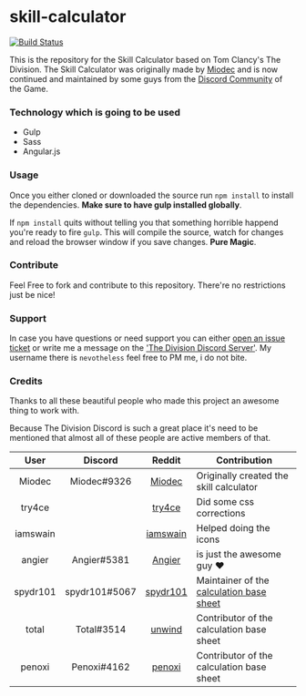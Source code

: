 # skill-calculator
[![Build Status](https://travis-ci.org/ununseptium/skill-calculator.svg?branch=master)](https://travis-ci.org/ununseptium/skill-calculator)

This is the repository for the Skill Calculator based on Tom Clancy's The Division. The Skill Calculator was originally made by [Miodec](https://www.reddit.com/user/miodec) and is now continued and maintained by some guys from the [Discord Community](http://thedivisiondiscord.com) of the Game.

### Technology which is going to be used

- Gulp
- Sass
- Angular.js

### Usage

Once you either cloned or downloaded the source run `npm install` to install the dependencies. **Make sure to have gulp installed globally**.

If `npm install` quits without telling you that something horrible happend you're ready to fire `gulp`.
This will compile the source, watch for changes and reload the browser window if you save changes. **Pure Magic**.

### Contribute
Feel Free to fork and contribute to this repository. There're no restrictions just be nice!

### Support
In case you have questions or need support you can either [open an issue ticket](https://github.com/ununseptium/skill-calculator/issues/new) or write me a message on the ['The Division Discord Server'](http://thedivisiondiscord.com). My username there is `nevotheless` feel free to PM me, i do not bite.

### Credits

Thanks to all these beautiful people who made this project an awesome thing to work with.

Because The Division Discord is such a great place it's need to be mentioned that almost all of these people are active members of that.

| User     | Discord       | Reddit                                           | Contribution |
|:--------:|:-------------:|:------------------------------------------------:|--------------|
| Miodec   | Miodec#9326   | [Miodec](https://www.reddit.com/user/miodec)     | Originally created the skill calculator
| try4ce   |               | [try4ce](https://www.reddit.com/user/try4ce)     | Did some css corrections
| iamswain |               | [iamswain](https://www.reddit.com/user/iamswain) | Helped doing the icons
| angier   | Angier#5381   | [Angier](https://www.reddit.com/user/angier85)   | is just the awesome guy :heart:
| spydr101 | spydr101#5067 | [spydr101](https://www.reddit.com/user/spydr101) | Maintainer of the [calculation base sheet](https://docs.google.com/spreadsheets/d/1PPR9FBZ2JN1Dbd8tGlq1Mwg9PTTy82_m8A-X36dxyyc/edit#gid=914965688)
| total    | Total#3514    | [unwind](https://www.reddit.com/user/unwind)     | Contributor of the calculation base sheet
| penoxi   | Penoxi#4162   | [penoxi](https://www.reddit.com/user/Penox)      | Contributor of the calculation base sheet
